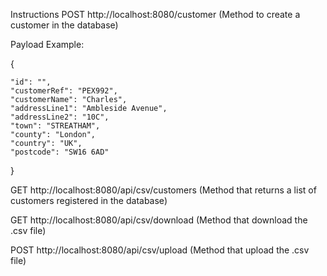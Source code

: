 Instructions
POST http://localhost:8080/customer (Method to create a customer in the database)


Payload Example:

{

	"id": "",
	"customerRef": "PEX992",
	"customerName": "Charles",
	"addressLine1": "Ambleside Avenue",
	"addressLine2": "10C",
	"town": "STREATHAM",
	"county": "London",
	"country": "UK",
	"postcode": "SW16 6AD"
	
}


GET http://localhost:8080/api/csv/customers (Method that returns a list of customers registered in the database)

GET http://localhost:8080/api/csv/download (Method that download the .csv file)

POST http://localhost:8080/api/csv/upload (Method that upload the .csv file)



